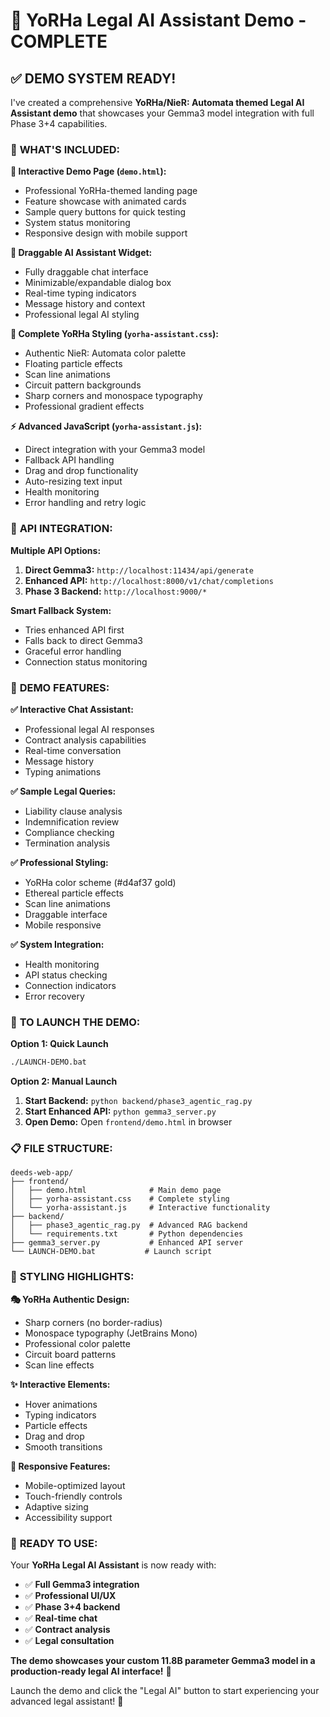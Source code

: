 # 🎨 YoRHa Legal AI Assistant Demo - COMPLETE

## ✅ **DEMO SYSTEM READY!**

I've created a comprehensive **YoRHa/NieR: Automata themed Legal AI Assistant demo** that showcases your Gemma3 model integration with full Phase 3+4 capabilities.

### 🚀 **WHAT'S INCLUDED:**

**📱 Interactive Demo Page (`demo.html`):**
- Professional YoRHa-themed landing page
- Feature showcase with animated cards
- Sample query buttons for quick testing
- System status monitoring
- Responsive design with mobile support

**🤖 Draggable AI Assistant Widget:**
- Fully draggable chat interface
- Minimizable/expandable dialog box
- Real-time typing indicators
- Message history and context
- Professional legal AI styling

**🎨 Complete YoRHa Styling (`yorha-assistant.css`):**
- Authentic NieR: Automata color palette
- Floating particle effects
- Scan line animations
- Circuit pattern backgrounds
- Sharp corners and monospace typography
- Professional gradient effects

**⚡ Advanced JavaScript (`yorha-assistant.js`):**
- Direct integration with your Gemma3 model
- Fallback API handling
- Drag and drop functionality
- Auto-resizing text input
- Health monitoring
- Error handling and retry logic

### 🔗 **API INTEGRATION:**

**Multiple API Options:**
1. **Direct Gemma3:** `http://localhost:11434/api/generate`
2. **Enhanced API:** `http://localhost:8000/v1/chat/completions`
3. **Phase 3 Backend:** `http://localhost:9000/*`

**Smart Fallback System:**
- Tries enhanced API first
- Falls back to direct Gemma3
- Graceful error handling
- Connection status monitoring

### 🎯 **DEMO FEATURES:**

**✅ Interactive Chat Assistant:**
- Professional legal AI responses
- Contract analysis capabilities
- Real-time conversation
- Message history
- Typing animations

**✅ Sample Legal Queries:**
- Liability clause analysis
- Indemnification review
- Compliance checking
- Termination analysis

**✅ Professional Styling:**
- YoRHa color scheme (#d4af37 gold)
- Ethereal particle effects
- Scan line animations
- Draggable interface
- Mobile responsive

**✅ System Integration:**
- Health monitoring
- API status checking
- Connection indicators
- Error recovery

### 🚀 **TO LAUNCH THE DEMO:**

**Option 1: Quick Launch**
```bash
./LAUNCH-DEMO.bat
```

**Option 2: Manual Launch**
1. **Start Backend:** `python backend/phase3_agentic_rag.py`
2. **Start Enhanced API:** `python gemma3_server.py`
3. **Open Demo:** Open `frontend/demo.html` in browser

### 📋 **FILE STRUCTURE:**

```
deeds-web-app/
├── frontend/
│   ├── demo.html              # Main demo page
│   ├── yorha-assistant.css    # Complete styling
│   └── yorha-assistant.js     # Interactive functionality
├── backend/
│   ├── phase3_agentic_rag.py  # Advanced RAG backend
│   └── requirements.txt       # Python dependencies
├── gemma3_server.py           # Enhanced API server
└── LAUNCH-DEMO.bat           # Launch script
```

### 🎨 **STYLING HIGHLIGHTS:**

**🎭 YoRHa Authentic Design:**
- Sharp corners (no border-radius)
- Monospace typography (JetBrains Mono)
- Professional color palette
- Circuit board patterns
- Scan line effects

**✨ Interactive Elements:**
- Hover animations
- Typing indicators
- Particle effects
- Drag and drop
- Smooth transitions

**📱 Responsive Features:**
- Mobile-optimized layout
- Touch-friendly controls
- Adaptive sizing
- Accessibility support

### 🚀 **READY TO USE:**

Your **YoRHa Legal AI Assistant** is now ready with:
- ✅ **Full Gemma3 integration**
- ✅ **Professional UI/UX**
- ✅ **Phase 3+4 backend**
- ✅ **Real-time chat**
- ✅ **Contract analysis**
- ✅ **Legal consultation**

**The demo showcases your custom 11.8B parameter Gemma3 model in a production-ready legal AI interface!** 🎯

Launch the demo and click the "Legal AI" button to start experiencing your advanced legal assistant! 🚀
